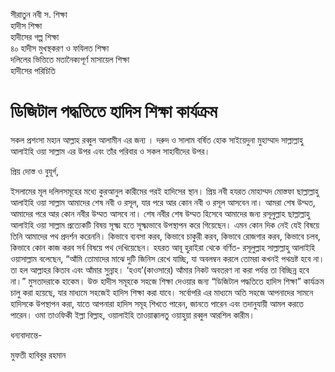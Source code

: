 সীরাতুন নবী স. শিক্ষা <br/>
হাদীস শিক্ষা <br/>
হাদীসের গল্প শিক্ষা <br/>
৪০ হাদীস মুখস্থকরণ ও ফযিলত শিক্ষা <br/>
দলিলের ভিত্তিতে মতানৈক্যপূর্ণ মাসায়েল শিক্ষা <br/>
হাদীসের পরিচিতি <br/>

# ডিজিটাল পদ্ধতিতে হাদিস শিক্ষা কার্যক্রম 


সকল প্রশংসা মহান আল্লাহ রব্বুল আলামীন এর জন্য ।  দরুদ ও সালাম বর্ষিত হোক সাইয়েদুনা মুহাম্মাদ সাল্লাল্লাহু আলাইহি ওয়া সাল্লাম এর উপর এবং তাঁর পরিবার ও সকল সাহাবীদের উপর।

প্রিয় দোস্ত ও বুযূর্গ,

ইসলামের মূল দলিলসমূহের মধ্যে কুরআনুল কারীমের পরই হাদিসের স্থান। প্রিয় নবী হযরত মোহাম্মদ মোস্তফা ছাল্লাল্লাহু আলাইহি ওয়া সাল্লাম  আমাদের শেষ নবী ও রসূল, যার পরে আর কোন নবী ও রসূল আসবেন না। আমরা শেষ উম্মত, আমাদের পরে আর কোন নবীর উম্মত আসবে না। শেষ নবীর শেষ উম্মত হিসেবে আমাদের জন্য রসূলুল্লাহ ছাল্লাল্লাহু আলাইহি ওয়া সাল্লাম প্রত্যেকটি বিষয় সূক্ষ্ম হতে সূক্ষ্মভাবে উপস্থাপন করে গিয়েছেন। এমন কোন দিক নেই যেই বিষয়ে তিনি আমাদের পথ প্রদর্শন করেননি। কিভাবে ব্যবসা করব, কিভাবে চাকুরী করব, কিভাবে রোজগার করব, কিভাবে চলব, কিভাবে কোন কাজ করব সর্ব বিষয়ে পথ দেখিয়েছেন। হযরত আবূ হুরাইরা থেকে বর্ণিত- রসূলুল্লাহ সাল্লাল্লাহু আলাইহি ওয়াসাল্লাম বলেছেন, “আঁমি তোমাদের মাঝে দুটি জিনিস রেখে যাচ্ছি, যা অবলম্বন করলে তোমরা কখনই পথভ্রষ্ট হবে না। তা হল আল্লাহর কিতাব এবং আঁমার সুন্নাহ। ‘হওয’(কাওসারে) আঁমার নিকট অবতরণ না করা পর্যন্ত তা বিচ্ছিন্ন হবে না।” মুসতাদরাকে হাকেম। উক্ত হাদীস সমূহকে সহজে শিক্ষা দেওয়ার জন্য “ডিজিটাল পদ্ধতিতে হাদিস শিক্ষা” কার্যক্রম চালু করা হয়েছে, যার মাধ্যমে সহজেই হাদিস শিক্ষা করা যাবে। সর্বোপরি এর মাধ্যমে অতি সহজে আপনাদের সামনে হাদিসকে উপস্থাপন করা, যাতে আপনারা হাদিস সমূহ শিখতে পারেন, জানতে পারেন এবং তদানুযায়ী আমল করতে পারেন। ওমা তাওফিকী ইল্লা বিল্লাহ, ওয়ালাইহি তাওয়াক্কালতু ওয়াহুয়া রব্বুল আরশিল কারীম।

 

ধন্যবাদান্তে-

মুফতী হাবিবুর রহমান
